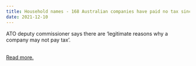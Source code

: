 ```yaml
---
title: Household names - 168 Australian companies have paid no tax since 2013
date: 2021-12-10
---
```

<p>ATO deputy commissioner says there are ‘legitimate reasons why a company may not pay tax’.</p><br>
<a href='https://www.theguardian.com/australia-news/2021/dec/10/household-names-168-australian-companies-have-paid-no-tax-since-2013'>Read more.</a>